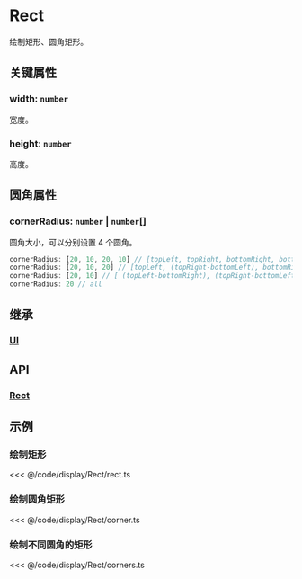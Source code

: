 <script setup>
import Case from '/component/Case.vue'
</script>

# Rect

绘制矩形、圆角矩形。

<case name="Rect" editor=false></case>

## 关键属性

### width: `number`

宽度。

### height: `number`

高度。

## 圆角属性

### cornerRadius: `number` | `number`[]

圆角大小，可以分别设置 4 个圆角。

```ts
cornerRadius: [20, 10, 20, 10] // [topLeft, topRight, bottomRight, bottomLeft]
cornerRadius: [20, 10, 20] // [topLeft, (topRight-bottomLeft), bottomRight]
cornerRadius: [20, 10] // [ (topLeft-bottomRight), (topRight-bottomLeft)]
cornerRadius: 20 // all
```

## 继承

### [UI](./UI.md)

## API

### [Rect](/api/classes/Rect.md)

## 示例

<case name="Rect" index=0 editor=false></case>

### 绘制矩形

<<< @/code/display/Rect/rect.ts

<case name="Rect" index=1 editor=false></case>

### 绘制圆角矩形

<<< @/code/display/Rect/corner.ts

<case name="Rect" index=4 editor=false></case>

### 绘制不同圆角的矩形

<<< @/code/display/Rect/corners.ts
